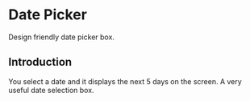# Date Picker

Design friendly date picker box.

## Introduction

You select a date and it displays the next 5 days on the screen. A very useful date selection box.




